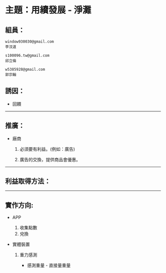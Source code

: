 # 主題：用續發展 - 淨灘

## 組員：
    window930030@gmail.com
    李汶道

    s100096.tw@gmail.com
    邱立倫
    
    w5385928@gmail.com
    郭宗翰

## 誘因：

* 回饋


***

## 推廣：

* 廠商
    
    1. 必須要有利益。(例如：廣告)

    2. 廣告的交換，提供商品會優惠。

***

## 利益取得方法：



***
## 實作方向:

* APP 

    1. 收集點數
    2. 兌換

* 實體裝置

    1. 重力感測
        
        * 感測重量 - 直接量重量
